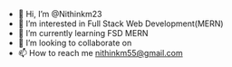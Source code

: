 - 👋 Hi, I’m @Nithinkm23
- 👀 I’m interested in Full Stack Web Development(MERN)
- 🌱 I’m currently learning FSD MERN
- 💞️ I’m looking to collaborate on 
- 📫 How to reach me nithinkm55@gmail.com

<!---
Nithinkm23/Nithinkm23 is a ✨ special ✨ repository because its `README.md` (this file) appears on your GitHub profile.
You can click the Preview link to take a look at your changes.
--->
